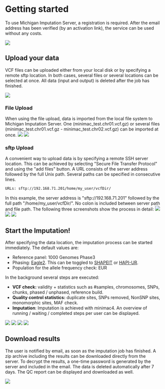 # Getting started

To use Michigan Imputation Server, a registration is required. After the email address has been verified (by an activation link), the service can be used without any costs.

![](images/impute1.PNG)

## Upload your data

VCF files can be uploaded either from your local disk or by specifying a remote sftp location. In both cases, several files or several locations can be selected at once. All data (input and output) is deleted after the job has finished.

![](images/impute2.PNG)

### File Upload

When using the file upload, data is imported from the local file system to Michigan Imputation Server. One (minimac_test.chr01.vcf.gz) or several files (minimac_test.chr01.vcf.gz - minimac_test.chr02.vcf.gz) can be imported at once. ![](/assets/img/tutorial/impute3.PNG) ![](/assets/img/tutorial/impute4_selectFiles.PNG)

### sftp Upload

A convenient way to upload data is by specifying a remote SSH server location. This can be achieved by selecting "Secure File Transfer Protocol" and using the "add files" button. A URL consists of the server address followed by the full Unix path. Several paths can be specified in consecutive lines.

````sh
URLs: sftp://192.168.71.201/home/my_user/vcfDir/
````

In this example, the server address is "sftp://192.168.71.201" followed by the full path "/home/my_user/vcfDir/". No colon is included between server path and file path. The following three screenshots show the process in detail: ![](images/impute4_sftp_1.PNG) ![](images/impute4_sftp_2.PNG) ![](images/impute4_sftp_3.PNG)


## Start the Imputation!

After specifying the data location, the imputation process can be started immediately. The default values are:

*   Reference panel: 1000 Genomes Phase3
*   Phasing: [Eagle2](https://data.broadinstitute.org/alkesgroup/Eagle/). This can be toggled to [SHAPEIT](https://mathgen.stats.ox.ac.uk/genetics_software/shapeit) or [HAPI-UR](https://code.google.com/p/hapi-ur/).
*   Population for the allele frequency check: EUR

In the background several steps are executed:

*   **VCF check:** validity + statistics such as #samples, chromosomes, SNPs, chunks, phased / unphased, reference build.
*   **Quality control statistics:** duplicate sites, SNPs removed, NonSNP sites, monomorphic sites, MAF check.
*   **Imputation**: Imputation is achieved with minimac4\. An overview of running / waiting / completed steps per user can be displayed.

![](images/impute_exec1.PNG)
![](images/impute_exec2.PNG)
![](images/impute_exec4.PNG)
![](images/impute_exec3.PNG)


## Download results

The user is notified by email, as soon as the imputation job has finished. A zip archive including the results can be downloaded directly from the server. To decrypt the results, a one-time password is generated by the server and included in the email. The data is deleted automatically after 7 days. The QC report can be displayed and downloaded as well.

![](images/impute_exec5.PNG)
